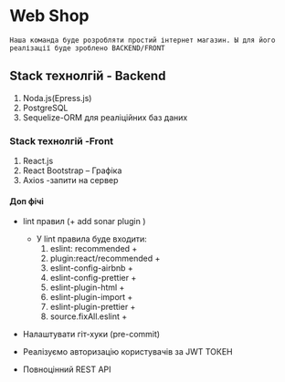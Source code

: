 # Web Shop
    Наша команда буде розробляти простий інтернет магазин. Ы для його реалізації буде зроблено BACKEND/FRONT

## Stack технолгій - Backend
1. Noda.js(Epress.js) 
2. PostgreSQL
3. Sequelize-ORM для реаліційних баз даних

### Stack технолгій -Front
1. React.js
2. React Bootstrap – Графіка
3. Axios -запити на сервер


#### Доп фічі
* lint правил (+ add sonar plugin )
    * У lint правила буде входити:
       1. eslint: recommended +
       2. plugin:react/recommended +
       3. eslint-config-airbnb +
       4. eslint-config-prettier +
       5. eslint-plugin-html +
       6. eslint-plugin-import +
       7. eslint-plugin-prettier +
       8. source.fixAll.eslint +
       
      
* Налаштувати гіт-хуки (pre-commit)
* Реалізуємо авторизацію користувачів за JWT ТОКЕН
* Повноцінний REST API